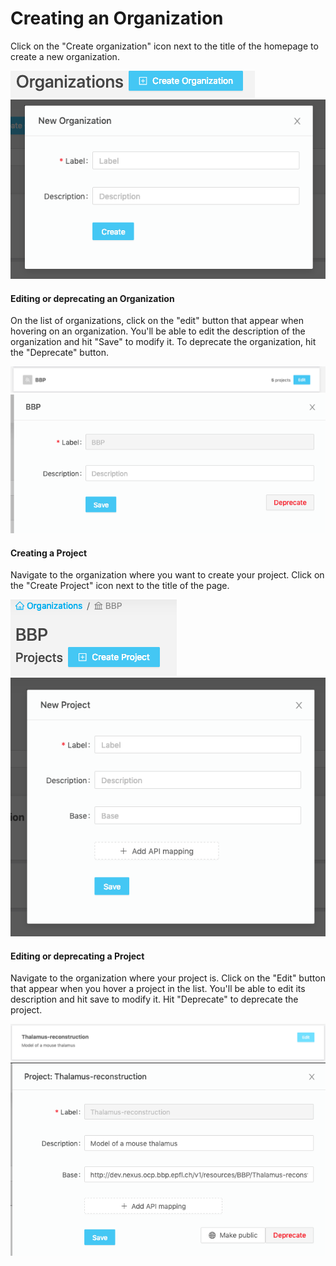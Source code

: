 # Creating an Organization

Click on the "Create organization" icon next to the title of the homepage to create a new organization.

![Create organization button](../assets/create-organization-button.png)
![Create organization](../assets/create-organization.png)

#### Editing or deprecating an Organization

On the list of organizations, click on the "edit" button that appear when hovering on an organization. You'll be able to edit the description of the organization and hit "Save" to modify it. To deprecate the organization, hit the "Deprecate" button.

![Edit organization button](../assets/edit-organization-button.png)
![Edit organization](../assets/edit-organization.png)

#### Creating a Project

Navigate to the organization where you want to create your project. Click on the "Create Project" icon next to the title of the page.

![Create project button](../assets/create-project-button.png)
![Create project](../assets/create-project.png)

#### Editing or deprecating a Project

Navigate to the organization where your project is. Click on the "Edit" button that appear when you hover a project in the list. You'll be able to edit its description and hit save to modify it. Hit "Deprecate" to deprecate the project.

![Edit project button](../assets/edit-project-button.png)
![Edit project](../assets/edit-project.png)
